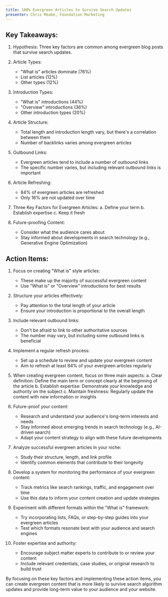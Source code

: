 ```yaml
---
title: 100% Evergreen Articles to Survive Search Updates
presenter: Chris Meabe, Foundation Marketing
---
```

## Key Takeaways:

1. Hypothesis: Three key factors are common among evergreen blog posts that survive search updates.

2. Article Types:
   - "What is" articles dominate (76%)
   - List articles (12%)
   - Other types (12%)

3. Introduction Types:
   - "What is" introductions (44%)
   - "Overview" introductions (36%)
   - Other introduction types (20%)

4. Article Structure:
   - Total length and introduction length vary, but there's a correlation between them
   - Number of backlinks varies among evergreen articles

5. Outbound Links:
   - Evergreen articles tend to include a number of outbound links
   - The specific number varies, but including relevant outbound links is important

6. Article Refreshing:
   - 84% of evergreen articles are refreshed
   - Only 16% are not updated over time

7. Three Key Factors for Evergreen Articles:
   a. Define your term
   b. Establish expertise
   c. Keep it fresh

8. Future-proofing Content:
   - Consider what the audience cares about
   - Stay informed about developments in search technology (e.g., Generative Engine Optimization)

## Action Items:

1. Focus on creating "What is" style articles:
   - These make up the majority of successful evergreen content
   - Use "What is" or "Overview" introductions for best results

2. Structure your articles effectively:
   - Pay attention to the total length of your article
   - Ensure your introduction is proportional to the overall length

3. Include relevant outbound links:
   - Don't be afraid to link to other authoritative sources
   - The number may vary, but including some outbound links is beneficial

4. Implement a regular refresh process:
   - Set up a schedule to review and update your evergreen content
   - Aim to refresh at least 84% of your evergreen articles regularly

5. When creating evergreen content, focus on three main aspects:
   a. Clear definition: Define the main term or concept clearly at the beginning of the article
   b. Establish expertise: Demonstrate your knowledge and authority on the subject
   c. Maintain freshness: Regularly update the content with new information or insights

6. Future-proof your content:
   - Research and understand your audience's long-term interests and needs
   - Stay informed about emerging trends in search technology (e.g., AI-driven search)
   - Adapt your content strategy to align with these future developments

7. Analyze successful evergreen articles in your niche:
   - Study their structure, length, and link profile
   - Identify common elements that contribute to their longevity

8. Develop a system for monitoring the performance of your evergreen content:
   - Track metrics like search rankings, traffic, and engagement over time
   - Use this data to inform your content creation and update strategies

9. Experiment with different formats within the "What is" framework:
   - Try incorporating lists, FAQs, or step-by-step guides into your evergreen articles
   - Test which formats resonate best with your audience and search engines

10. Foster expertise and authority:
    - Encourage subject matter experts to contribute to or review your content
    - Include relevant credentials, case studies, or original research to build trust

By focusing on these key factors and implementing these action items, you can create evergreen content that is more likely to survive search algorithm updates and provide long-term value to your audience and your website.
